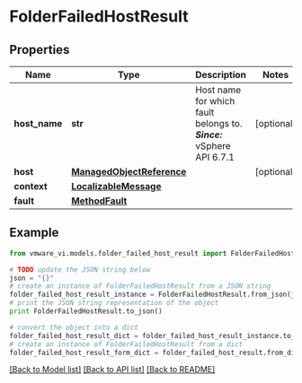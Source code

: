 # FolderFailedHostResult


## Properties
Name | Type | Description | Notes
------------ | ------------- | ------------- | -------------
**host_name** | **str** | Host name for which fault belongs to.  ***Since:*** vSphere API 6.7.1  | [optional] 
**host** | [**ManagedObjectReference**](ManagedObjectReference.md) |  | [optional] 
**context** | [**LocalizableMessage**](LocalizableMessage.md) |  | 
**fault** | [**MethodFault**](MethodFault.md) |  | 

## Example

```python
from vmware_vi.models.folder_failed_host_result import FolderFailedHostResult

# TODO update the JSON string below
json = "{}"
# create an instance of FolderFailedHostResult from a JSON string
folder_failed_host_result_instance = FolderFailedHostResult.from_json(json)
# print the JSON string representation of the object
print FolderFailedHostResult.to_json()

# convert the object into a dict
folder_failed_host_result_dict = folder_failed_host_result_instance.to_dict()
# create an instance of FolderFailedHostResult from a dict
folder_failed_host_result_form_dict = folder_failed_host_result.from_dict(folder_failed_host_result_dict)
```
[[Back to Model list]](../README.md#documentation-for-models) [[Back to API list]](../README.md#documentation-for-api-endpoints) [[Back to README]](../README.md)



